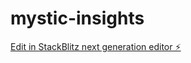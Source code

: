 # mystic-insights

[Edit in StackBlitz next generation editor ⚡️](https://stackblitz.com/~/github.com/dmc535/mystic-insights)